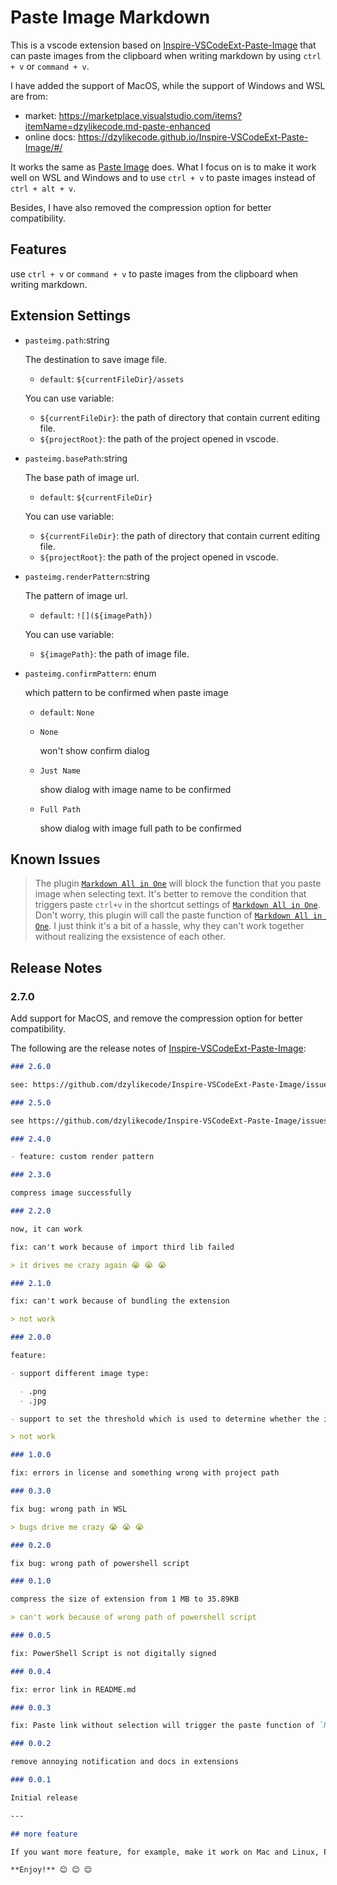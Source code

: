 # Paste Image Markdown

This is a vscode extension based on [Inspire-VSCodeExt-Paste-Image](https://dzylikecode.github.io/Inspire-VSCodeExt-Paste-Image)  that can paste images from the clipboard when writing markdown by using `ctrl + v` or `command + v`.

I have added the support of MacOS, while the support of Windows and WSL are from:

- market: https://marketplace.visualstudio.com/items?itemName=dzylikecode.md-paste-enhanced
- online docs: https://dzylikecode.github.io/Inspire-VSCodeExt-Paste-Image/#/

It works the same as [Paste Image](https://marketplace.visualstudio.com/items?itemName=mushan.vscode-paste-image) does. What I focus on is to make it work well on WSL and Windows and to use `ctrl + v` to paste images instead of `ctrl + alt + v`.

Besides, I have also removed the compression option for better compatibility.

## Features

use `ctrl + v` or `command + v` to paste images from the clipboard when writing markdown.

## Extension Settings

- `pasteimg.path`:string

  The destination to save image file.

  - `default`: `${currentFileDir}/assets`

  You can use variable:

  - `${currentFileDir}`: the path of directory that contain current editing file.
  - `${projectRoot}`: the path of the project opened in vscode.

- `pasteimg.basePath`:string

  The base path of image url.

  - `default`: `${currentFileDir}`

  You can use variable:

  - `${currentFileDir}`: the path of directory that contain current editing file.
  - `${projectRoot}`: the path of the project opened in vscode.

- `pasteimg.renderPattern`:string

  The pattern of image url.

  - `default`: `![](${imagePath})`

  You can use variable:

  - `${imagePath}`: the path of image file.


- `pasteimg.confirmPattern`: enum

  which pattern to be confirmed when paste image

  - `default`: `None`

  - `None`

    won't show confirm dialog

  - `Just Name`

    show dialog with image name to be confirmed

  - `Full Path`

    show dialog with image full path to be confirmed

## Known Issues

> The plugin [`Markdown All in One`](https://github.com/yzhang-gh/vscode-markdown) will block the function that you paste image when selecting text. It's better to remove the condition that triggers paste `ctrl+v` in the shortcut settings of [`Markdown All in One`](https://github.com/yzhang-gh/vscode-markdown). Don't worry, this plugin will call the paste function of [`Markdown All in One`](https://github.com/yzhang-gh/vscode-markdown). I just think it's a bit of a hassle, why they can't work together without realizing the exsistence of each other.

## Release Notes

### 2.7.0

Add support for MacOS, and remove the compression option for better compatibility.

The following are the release notes of [Inspire-VSCodeExt-Paste-Image](https://dzylikecode.github.io/Inspire-VSCodeExt-Paste-Image):

``` markdown
### 2.6.0

see: https://github.com/dzylikecode/Inspire-VSCodeExt-Paste-Image/issues/18

### 2.5.0

see https://github.com/dzylikecode/Inspire-VSCodeExt-Paste-Image/issues/14 and https://github.com/dzylikecode/Inspire-VSCodeExt-Paste-Image/pull/15

### 2.4.0

- feature: custom render pattern

### 2.3.0

compress image successfully

### 2.2.0

now, it can work

fix: can't work because of import third lib failed

> it drives me crazy again 😭 😭 😭

### 2.1.0

fix: can't work because of bundling the extension

> not work

### 2.0.0

feature:

- support different image type:

  - .png
  - .jpg

- support to set the threshold which is used to determine whether the image need to be compressed.

> not work

### 1.0.0

fix: errors in license and something wrong with project path

### 0.3.0

fix bug: wrong path in WSL

> bugs drive me crazy 😭 😭 😭

### 0.2.0

fix bug: wrong path of powershell script

### 0.1.0

compress the size of extension from 1 MB to 35.89KB

> can't work because of wrong path of powershell script

### 0.0.5

fix: PowerShell Script is not digitally signed

### 0.0.4

fix: error link in README.md

### 0.0.3

fix: Paste link without selection will trigger the paste function of `Markdown All in One`

### 0.0.2

remove annoying notification and docs in extensions

### 0.0.1

Initial release

---

## more feature

If you want more feature, for example, make it work on Mac and Linux, Please open an issue or pull request. 😏 😏 😏

**Enjoy!** 😊 😊 😊

```